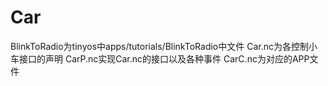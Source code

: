 # Car
BlinkToRadio为tinyos中apps/tutorials/BlinkToRadio中文件
Car.nc为各控制小车接口的声明
CarP.nc实现Car.nc的接口以及各种事件
CarC.nc为对应的APP文件
